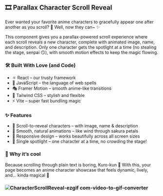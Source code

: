 ## 🎞️ Parallax Character Scroll Reveal

Ever wanted your favorite anime characters to gracefully appear one after another as you scroll? 🌸
Well, now they can~ ✨

This component gives you a parallax-powered scroll experience where each scroll reveals a new character, complete with animated image, name, and description. Only one character gets the spotlight at a time (no stealing the stage, senpai 😏), with smooth motion effects to keep the magic flowing.

### 🛠️ Built With Love (and Code)

- ⚛️ React – our trusty framework
- 📜 JavaScript – the language of web spells
- 🎭 Framer Motion – smooth anime-like transitions
- 🎨 Tailwind CSS – stylish and flexible
- ⚡ Vite – super fast bundling magic

### ✨ Features

- 🌟 Scroll-to-reveal characters – with image, name & description
- 🎐 Smooth, natural animations – like wind through sakura petals
- 📱 Responsive design – works beautifully across all screen sizes
- 🧙 Single spotlight – one character at a time, no crowding the stage!

### 🚀 Why it’s cool

Because scrolling through plain text is boring, Kuro-kun 🥱
With this, your page becomes an anime character showcase that feels dynamic, lively, and… kinda magical 💖

### ![CharacterScrollReveal-ezgif com-video-to-gif-converter](https://github.com/user-attachments/assets/5a4be15f-412d-47c9-b4c4-015459a2ee91)

